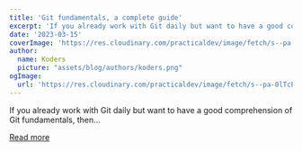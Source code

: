```yaml
---
title: 'Git fundamentals, a complete guide'
excerpt: 'If you already work with Git daily but want to have a good comprehension of Git fundamentals, then...'
date: '2023-03-15'
coverImage: 'https://res.cloudinary.com/practicaldev/image/fetch/s--pa-0lTcP--/c_imagga_scale,f_auto,fl_progressive,h_420,q_auto,w_1000/https://dev-to-uploads.s3.amazonaws.com/uploads/articles/oe0fdkxtp58bueeb79pb.png'
author:
  name: Koders
  picture: "assets/blog/authors/koders.png"
ogImage:
  url: 'https://res.cloudinary.com/practicaldev/image/fetch/s--pa-0lTcP--/c_imagga_scale,f_auto,fl_progressive,h_420,q_auto,w_1000/https://dev-to-uploads.s3.amazonaws.com/uploads/articles/oe0fdkxtp58bueeb79pb.png'
---
```


If you already work with Git daily but want to have a good comprehension of Git fundamentals, then...

[Read more](https://dev.to/leandronsp/git-fundamentals-a-complete-guide-do7)
